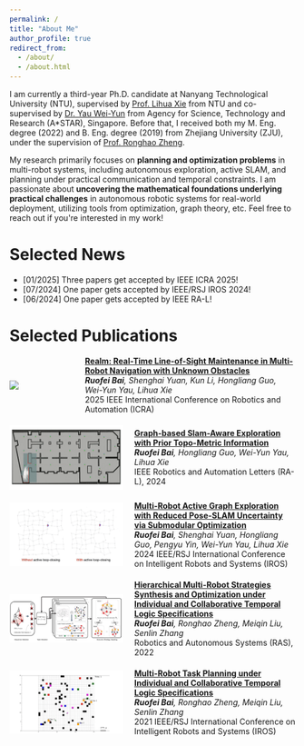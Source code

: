 ```yaml
---
permalink: /
title: "About Me"
author_profile: true
redirect_from: 
  - /about/
  - /about.html
---
```


<style>
.spacing {
  line-height: 1.5;
}
</style>


I am currently a third-year Ph.D. candidate at Nanyang Technological University (NTU), supervised by [Prof. Lihua Xie](https://scholar.google.com.sg/citations?user=Fmrv3J8AAAAJ&hl=en) from NTU and co-supervised by [Dr. Yau Wei-Yun](https://scholar.google.com.sg/citations?user=B_VchHYAAAAJ&hl=en) from Agency for Science, Technology and Research (A*STAR), Singapore. Before that, I received both my M. Eng. degree (2022) and B. Eng. degree (2019) from Zhejiang University (ZJU), under the supervision of [Prof. Ronghao Zheng](https://scholar.google.com/citations?user=LxgdmqYAAAAJ&hl=en).

My research primarily focuses on **planning and optimization problems** in multi-robot systems, including autonomous exploration, active SLAM, and planning under practical communication and temporal constraints. I am passionate about **uncovering the mathematical foundations underlying practical challenges** in autonomous robotic systems for real-world deployment, utilizing tools from optimization, graph theory, etc. Feel free to reach out if you're interested in my work!
<p class="spacing"></p>

Selected News
======
* [01/2025] Three papers get accepted by IEEE ICRA 2025!
* [07/2024] One paper gets accepted by IEEE/RSJ IROS 2024!
* [06/2024] One paper gets accepted by IEEE RA-L!
<p class="spacing"></p>

Selected Publications
======
<div style="display: flex; align-items: center; margin-bottom: 20px;">
    <img src="../images/publications/2025-bai-realm.gif" width="200" style="margin-right: 20px;">
    <div>
        <strong><a href="https://arxiv.org/abs/2502.15162">Realm: Real-Time Line-of-Sight Maintenance in Multi-Robot Navigation with Unknown Obstacles</a></strong>  
        <br>
        <em><b>Ruofei Bai</b>, Shenghai Yuan, Kun Li, Hongliang Guo, Wei-Yun Yau, Lihua Xie</em>  
        <br>
        2025 IEEE International Conference on Robotics and Automation (ICRA)
    </div>
</div>

<div style="display: flex; align-items: center; margin-bottom: 20px;">
    <img src="../images/publications/2024-bai-SAE.gif" width="200" style="margin-right: 20px;">
    <div>
        <strong><a href="paper1.pdf">Graph-based Slam-Aware Exploration with Prior Topo-Metric Information</a></strong>  
        <br>
        <em><b>Ruofei Bai</b>, Hongliang Guo, Wei-Yun Yau, Lihua Xie</em>  
        <br>
        IEEE Robotics and Automation Letters (RA-L), 2024
    </div>
</div>

<div style="display: flex; align-items: center; margin-bottom: 20px;">
    <img src="../images/publications/2024-bai-CGE.gif" width="200" style="margin-right: 20px;">
    <div>
        <strong><a href="paper1.pdf">Multi-Robot Active Graph Exploration with Reduced Pose-SLAM Uncertainty via Submodular Optimization</a></strong>  
        <br>
        <em><b>Ruofei Bai</b>, Shenghai Yuan, Hongliang Guo, Pengyu Yin, Wei-Yun Yau, Lihua Xie</em>  
        <br>
        2024 IEEE/RSJ International Conference on Intelligent Robots and Systems (IROS)
    </div>
</div>

<div style="display: flex; align-items: center; margin-bottom: 20px;">
    <img src="../images/publications/2022-RAS-ltl2.png" width="200" style="margin-right: 20px;">
    <div>
        <strong><a href="paper1.pdf">Hierarchical Multi-Robot Strategies Synthesis and Optimization under Individual and Collaborative Temporal Logic Specifications</a></strong>  
        <br>
        <em><b>Ruofei Bai</b>, Ronghao Zheng, Meiqin Liu, Senlin Zhang</em>  
        <br>
        Robotics and Autonomous Systems (RAS), 2022
    </div>
</div>

<div style="display: flex; align-items: center; margin-bottom: 20px;">
    <img src="../images/publications/2021-bai-ltl.gif" width="200" style="margin-right: 20px;">
    <div>
        <strong><a href="paper1.pdf">Multi-Robot Task Planning under Individual and Collaborative Temporal Logic Specifications</a></strong>  
        <br>
        <em><b>Ruofei Bai</b>, Ronghao Zheng, Meiqin Liu, Senlin Zhang</em>  
        <br>
        2021 IEEE/RSJ International Conference on Intelligent Robots and Systems (IROS)
    </div>
</div>



